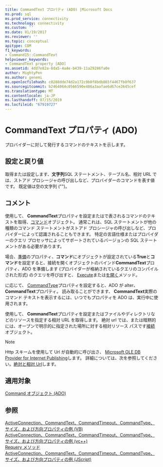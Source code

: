 ```yaml
---
title: CommandText プロパティ (ADO) |Microsoft Docs
ms.prod: sql
ms.prod_service: connectivity
ms.technology: connectivity
ms.custom: ''
ms.date: 01/19/2017
ms.reviewer: ''
ms.topic: conceptual
apitype: COM
f1_keywords:
- Command15::CommandText
helpviewer_keywords:
- CommandText property [ADO]
ms.assetid: 4dd7e82a-8da5-4a4e-b439-11a29286fa0e
author: MightyPen
ms.author: genemi
ms.openlocfilehash: c0288dde74d2a172c9b0f8bdb865f4467fb0f637
ms.sourcegitcommit: b2464064c0566590e486a3aafae6d67ce2645cef
ms.translationtype: MT
ms.contentlocale: ja-JP
ms.lasthandoff: 07/15/2019
ms.locfileid: "67919727"
---
```

# <a name="commandtext-property-ado"></a>CommandText プロパティ (ADO)
プロバイダーに対して発行するコマンドのテキストを示します。  
  
## <a name="settings-and-return-values"></a>設定と戻り値  
 取得または設定します、**文字列**SQL ステートメント、テーブル名、相対 URL では、ストアド プロシージャの呼び出しなど、プロバイダーのコマンドを表す値です。 既定値は空の文字列 ("")。  
  
## <a name="remarks"></a>コメント  
 使用して、 **CommandText**プロパティを設定またはで表されるコマンドのテキストを取得、[コマンド](../../../ado/reference/ado-api/command-object-ado.md)オブジェクト。 通常これは、SQL ステートメントが他の種類のコマンド ステートメントがストアド プロシージャの呼び出しなど、プロバイダーによって認識されることもできます。 特定の言語仕様またはプロバイダーのクエリ プロセッサによってサポートされているバージョンの SQL ステートメントがある必要があります。  
  
 場合、[準備](../../../ado/reference/ado-api/prepared-property-ado.md)のプロパティ、**コマンド**にオブジェクトが設定されている**True**と**コマンド**を設定すると、接続を開くオブジェクトのバインド**CommandText**プロパティ、ADO を準備します (プロバイダーが格納されているクエリのコンパイルされた形式) のクエリを呼び出すと、 [Execute](../../../ado/reference/ado-api/execute-method-ado-command.md)または[を開く](../../../ado/reference/ado-api/open-method-ado-connection.md)メソッド。  
  
 に応じて、 [CommandType](../../../ado/reference/ado-api/commandtype-property-ado.md)プロパティを設定すると、ADO が alter、 **CommandText**プロパティ。 読み取ることができます、 **CommandText**実際のコマンド テキストを表示するには、いつでもプロパティを ADO は、実行中に使用されます。  
  
 使用して、 **CommandText**プロパティを設定またはファイルやディレクトリなどのリソースを指定する相対 URL を取得します。 絶対 url では、または暗黙的には、オープンで明示的に指定された場所に対する相対リソース パスです[接続](../../../ado/reference/ado-api/connection-object-ado.md)オブジェクト。  
  
> [!NOTE]
>  Http スキームを使用して Url が自動的に呼び出さ、 [Microsoft OLE DB Provider for Internet Publishing](../../../ado/guide/appendixes/microsoft-ole-db-provider-for-internet-publishing.md)します。 詳細については、次を参照してください。[絶対と相対 Url](../../../ado/guide/data/absolute-and-relative-urls.md)します。  
  
## <a name="applies-to"></a>適用対象  
 [Command オブジェクト (ADO)](../../../ado/reference/ado-api/command-object-ado.md)  
  
## <a name="see-also"></a>参照  
 [ActiveConnection、CommandText、CommandTimeout、CommandType、サイズ、および方向プロパティの例 (VB)](../../../ado/reference/ado-api/activeconnection-commandtext-commandtimeout-commandtype-size-example-vb.md)   
 [ActiveConnection、CommandText、CommandTimeout、CommandType、サイズ、および方向プロパティの例 (vc++)](../../../ado/reference/ado-api/activeconnection-commandtext-commandtimeout-commandtype-size-example-vc.md)   
 [Requery メソッド](../../../ado/reference/ado-api/requery-method.md)   
 [ActiveConnection、CommandText、CommandTimeout、CommandType、サイズ、および方向プロパティの例 (JScript)](../../../ado/reference/ado-api/activeconnection-commandtext-timeout-type-size-example-jscript.md)
